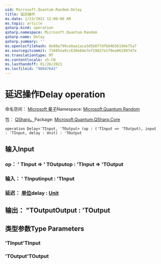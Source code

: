 ```yaml
---
uid: Microsoft.Quantum.Random.Delay
title: 延迟操作
ms.date: 1/23/2021 12:00:00 AM
ms.topic: article
qsharp.kind: operation
qsharp.namespace: Microsoft.Quantum.Random
qsharp.name: Delay
qsharp.summary: ''
ms.openlocfilehash: 0e80a799ce8aa1aca3d5b077dfb04b5619de75a7
ms.sourcegitcommit: 71605ea9cc630e84e7ef29027e1f0ea06299747e
ms.translationtype: MT
ms.contentlocale: zh-CN
ms.lasthandoff: 01/26/2021
ms.locfileid: "98847642"
---
```

# <a name="delay-operation"></a><span data-ttu-id="cab5e-102">延迟操作</span><span class="sxs-lookup"><span data-stu-id="cab5e-102">Delay operation</span></span>

<span data-ttu-id="cab5e-103">命名空间： [Microsoft 量子](xref:Microsoft.Quantum.Random)</span><span class="sxs-lookup"><span data-stu-id="cab5e-103">Namespace: [Microsoft.Quantum.Random](xref:Microsoft.Quantum.Random)</span></span>

<span data-ttu-id="cab5e-104">包： [QSharp。](https://nuget.org/packages/Microsoft.Quantum.QSharp.Core)</span><span class="sxs-lookup"><span data-stu-id="cab5e-104">Package: [Microsoft.Quantum.QSharp.Core](https://nuget.org/packages/Microsoft.Quantum.QSharp.Core)</span></span>




```qsharp
operation Delay<'TInput, 'TOutput> (op : ('TInput => 'TOutput), input : 'TInput, delay : Unit) : 'TOutput
```


## <a name="input"></a><span data-ttu-id="cab5e-105">输入</span><span class="sxs-lookup"><span data-stu-id="cab5e-105">Input</span></span>

### <a name="op--tinput--toutput"></a><span data-ttu-id="cab5e-106">op： ' TInput => ' TOutput</span><span class="sxs-lookup"><span data-stu-id="cab5e-106">op : 'TInput => 'TOutput</span></span> 




### <a name="input--tinput"></a><span data-ttu-id="cab5e-107">输入： ' TInput</span><span class="sxs-lookup"><span data-stu-id="cab5e-107">input : 'TInput</span></span>




### <a name="delay--unit"></a><span data-ttu-id="cab5e-108">延迟： [单位](xref:microsoft.quantum.lang-ref.unit)</span><span class="sxs-lookup"><span data-stu-id="cab5e-108">delay : [Unit](xref:microsoft.quantum.lang-ref.unit)</span></span>





## <a name="output--toutput"></a><span data-ttu-id="cab5e-109">输出： "TOutput</span><span class="sxs-lookup"><span data-stu-id="cab5e-109">Output : 'TOutput</span></span>



## <a name="type-parameters"></a><span data-ttu-id="cab5e-110">类型参数</span><span class="sxs-lookup"><span data-stu-id="cab5e-110">Type Parameters</span></span>

### <a name="tinput"></a><span data-ttu-id="cab5e-111">'TInput</span><span class="sxs-lookup"><span data-stu-id="cab5e-111">'TInput</span></span>


### <a name="toutput"></a><span data-ttu-id="cab5e-112">'TOutput</span><span class="sxs-lookup"><span data-stu-id="cab5e-112">'TOutput</span></span>

